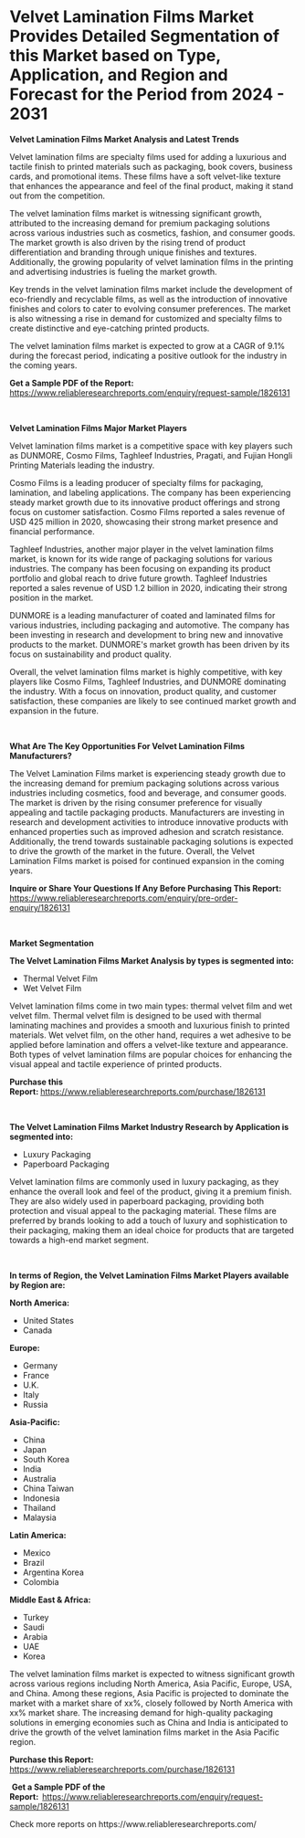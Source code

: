 <p><h1>Velvet Lamination Films Market Provides Detailed Segmentation of this Market based on Type, Application, and Region and Forecast for the Period from 2024 - 2031</h1></p><p><strong>Velvet Lamination Films Market Analysis and Latest Trends</strong></p>
<p><p>Velvet lamination films are specialty films used for adding a luxurious and tactile finish to printed materials such as packaging, book covers, business cards, and promotional items. These films have a soft velvet-like texture that enhances the appearance and feel of the final product, making it stand out from the competition.</p><p>The velvet lamination films market is witnessing significant growth, attributed to the increasing demand for premium packaging solutions across various industries such as cosmetics, fashion, and consumer goods. The market growth is also driven by the rising trend of product differentiation and branding through unique finishes and textures. Additionally, the growing popularity of velvet lamination films in the printing and advertising industries is fueling the market growth.</p><p>Key trends in the velvet lamination films market include the development of eco-friendly and recyclable films, as well as the introduction of innovative finishes and colors to cater to evolving consumer preferences. The market is also witnessing a rise in demand for customized and specialty films to create distinctive and eye-catching printed products.</p><p>The velvet lamination films market is expected to grow at a CAGR of 9.1% during the forecast period, indicating a positive outlook for the industry in the coming years.</p></p>
<p><strong>Get a Sample PDF of the Report:&nbsp;</strong> <a href="https://www.reliableresearchreports.com/enquiry/request-sample/1826131">https://www.reliableresearchreports.com/enquiry/request-sample/1826131</a></p>
<p>&nbsp;</p>
<p><strong>Velvet Lamination Films Major Market Players</strong></p>
<p><p>Velvet lamination films market is a competitive space with key players such as DUNMORE, Cosmo Films, Taghleef Industries, Pragati, and Fujian Hongli Printing Materials leading the industry. </p><p>Cosmo Films is a leading producer of specialty films for packaging, lamination, and labeling applications. The company has been experiencing steady market growth due to its innovative product offerings and strong focus on customer satisfaction. Cosmo Films reported a sales revenue of USD 425 million in 2020, showcasing their strong market presence and financial performance.</p><p>Taghleef Industries, another major player in the velvet lamination films market, is known for its wide range of packaging solutions for various industries. The company has been focusing on expanding its product portfolio and global reach to drive future growth. Taghleef Industries reported a sales revenue of USD 1.2 billion in 2020, indicating their strong position in the market.</p><p>DUNMORE is a leading manufacturer of coated and laminated films for various industries, including packaging and automotive. The company has been investing in research and development to bring new and innovative products to the market. DUNMORE's market growth has been driven by its focus on sustainability and product quality.</p><p>Overall, the velvet lamination films market is highly competitive, with key players like Cosmo Films, Taghleef Industries, and DUNMORE dominating the industry. With a focus on innovation, product quality, and customer satisfaction, these companies are likely to see continued market growth and expansion in the future.</p></p>
<p>&nbsp;</p>
<p><strong>What Are The Key Opportunities For Velvet Lamination Films Manufacturers?</strong></p>
<p><p>The Velvet Lamination Films market is experiencing steady growth due to the increasing demand for premium packaging solutions across various industries including cosmetics, food and beverage, and consumer goods. The market is driven by the rising consumer preference for visually appealing and tactile packaging products. Manufacturers are investing in research and development activities to introduce innovative products with enhanced properties such as improved adhesion and scratch resistance. Additionally, the trend towards sustainable packaging solutions is expected to drive the growth of the market in the future. Overall, the Velvet Lamination Films market is poised for continued expansion in the coming years.</p></p>
<p><strong>Inquire or Share Your Questions If Any Before Purchasing This Report:</strong> <a href="https://www.reliableresearchreports.com/enquiry/pre-order-enquiry/1826131">https://www.reliableresearchreports.com/enquiry/pre-order-enquiry/1826131</a></p>
<p>&nbsp;</p>
<p><strong>Market Segmentation</strong></p>
<p><strong>The Velvet Lamination Films Market Analysis by types is segmented into:</strong></p>
<p><ul><li>Thermal Velvet Film</li><li>Wet Velvet Film</li></ul></p>
<p><p>Velvet lamination films come in two main types: thermal velvet film and wet velvet film. Thermal velvet film is designed to be used with thermal laminating machines and provides a smooth and luxurious finish to printed materials. Wet velvet film, on the other hand, requires a wet adhesive to be applied before lamination and offers a velvet-like texture and appearance. Both types of velvet lamination films are popular choices for enhancing the visual appeal and tactile experience of printed products.</p></p>
<p><strong>Purchase this Report:&nbsp;</strong><a href="https://www.reliableresearchreports.com/purchase/1826131">https://www.reliableresearchreports.com/purchase/1826131</a></p>
<p>&nbsp;</p>
<p><strong>The Velvet Lamination Films Market Industry Research by Application is segmented into:</strong></p>
<p><ul><li>Luxury Packaging</li><li>Paperboard Packaging</li></ul></p>
<p><p>Velvet lamination films are commonly used in luxury packaging, as they enhance the overall look and feel of the product, giving it a premium finish. They are also widely used in paperboard packaging, providing both protection and visual appeal to the packaging material. These films are preferred by brands looking to add a touch of luxury and sophistication to their packaging, making them an ideal choice for products that are targeted towards a high-end market segment.</p></p>
<p>&nbsp;</p>
<p><strong>In terms of Region, the Velvet Lamination Films Market Players available by Region are:</strong></p>
<p>
    <p> <strong> North America: </strong>
        <ul>
            <li>United States</li>
            <li>Canada</li>
        </ul>
        </p> 
    <p> <strong> Europe: </strong>
        <ul>
            <li>Germany</li>
            <li>France</li>
            <li>U.K.</li>
            <li>Italy</li>
            <li>Russia</li>
        </ul>
        </p> 
    <p> <strong> Asia-Pacific: </strong>
        <ul>
            <li>China</li>
            <li>Japan</li>
            <li>South Korea</li>
            <li>India</li>
            <li>Australia</li>
            <li>China Taiwan</li>
            <li>Indonesia</li>
            <li>Thailand</li>
            <li>Malaysia</li>
        </ul>
        </p> 
    <p> <strong> Latin America: </strong>
        <ul>
            <li>Mexico</li>
            <li>Brazil</li>
            <li>Argentina Korea</li>
            <li>Colombia</li>
        </ul>
        </p> 
    <p> <strong> Middle East & Africa: </strong>
        <ul>
            <li>Turkey</li>
            <li>Saudi</li>
            <li>Arabia</li>
            <li>UAE</li>
            <li>Korea</li>
        </ul>
    </p>
    </p>
<p><p>The velvet lamination films market is expected to witness significant growth across various regions including North America, Asia Pacific, Europe, USA, and China. Among these regions, Asia Pacific is projected to dominate the market with a market share of xx%, closely followed by North America with xx% market share. The increasing demand for high-quality packaging solutions in emerging economies such as China and India is anticipated to drive the growth of the velvet lamination films market in the Asia Pacific region.</p></p>
<p><strong>Purchase this Report: </strong><a href="https://www.reliableresearchreports.com/purchase/1826131">https://www.reliableresearchreports.com/purchase/1826131</a></p>
<p>&nbsp;<strong>Get a Sample PDF of the Report:&nbsp;&nbsp;</strong><a href="https://www.reliableresearchreports.com/enquiry/request-sample/1826131">https://www.reliableresearchreports.com/enquiry/request-sample/1826131</a></p>
<p><strong></strong></p>
<p>Check more reports on https://www.reliableresearchreports.com/</p>